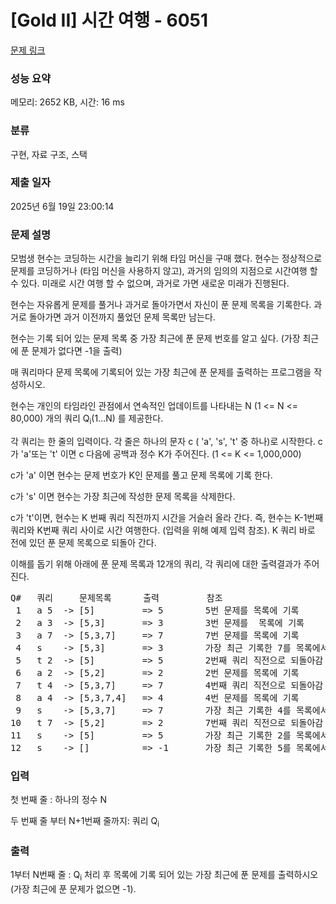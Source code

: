 # [Gold II] 시간 여행 - 6051 

[문제 링크](https://www.acmicpc.net/problem/6051) 

### 성능 요약

메모리: 2652 KB, 시간: 16 ms

### 분류

구현, 자료 구조, 스택

### 제출 일자

2025년 6월 19일 23:00:14

### 문제 설명

<p>모범생 현수는 코딩하는 시간을 늘리기 위해 타임 머신을 구매 했다. 현수는 정상적으로 문제를 코딩하거나 (타임 머신을 사용하지 않고), 과거의 임의의 지점으로 시간여행 할 수 있다.  미래로 시간 여행 할 수 없으며, 과거로 가면 새로운 미래가 진행된다.</p>

<p>현수는 자유롭게 문제를 풀거나 과거로 돌아가면서 자신이 푼 문제 목록을 기록한다. 과거로 돌아가면 과거 이전까지 풀었던 문제 목록만 남는다.</p>

<p>현수는  기록 되어 있는 문제 목록 중 가장 최근에 푼 문제 번호를 알고 싶다. (가장 최근에 푼 문제가 없다면 -1을 출력)</p>

<p>매 쿼리마다 문제 목록에 기록되어 있는 가장 최근에 푼 문제를 출력하는 프로그램을 작성하시오.</p>

<p>현수는 개인의 타임라인 관점에서 연속적인 업데이트를 나타내는  N (1 <= N <= 80,000) 개의 쿼리 Q<sub>i</sub>(1...N) 를 제공한다.</p>

<p>각 쿼리는 한 줄의 입력이다. 각 줄은 하나의 문자 c ( 'a', 's', 't' 중 하나)로 시작한다. c가 'a'또는 't' 이면 c 다음에 공백과 정수 K가 주어진다. (1 <= K <= 1,000,000)</p>

<p>c가 'a' 이면 현수는 문제 번호가 K인 문제를 풀고 문제 목록에 기록 한다.</p>

<p>c가 's' 이면 현수는 가장 최근에 작성한 문제 목록을 삭제한다.</p>

<p>c가 't'이면, 현수는 K 번째 쿼리 직전까지 시간을 거슬러 올라 간다. 즉, 현수는 K-1번째 쿼리와 K번째 쿼리 사이로 시간 여행한다. (입력을 위해 예제 입력 참조). K 쿼리  바로 전에 있던 푼 문제 목록으로 되돌아 간다.</p>

<p>이해를 돕기 위해 아래에 푼 문제 목록과 12개의 쿼리, 각 쿼리에 대한 출력결과가 주어진다.  </p>

<pre>Q#   쿼리     문제목록      출력         참조
 1   a 5  -> [5]         => 5        5번 문제를 목록에 기록
 2   a 3  -> [5,3]       => 3        3번 문제를  목록에 기록
 3   a 7  -> [5,3,7]     => 7        7번 문제를 목록에 기록
 4   s    -> [5,3]       => 3        가장 최근 기록한 7를 목록에서 삭제
 5   t 2  -> [5]         => 5        2번째 쿼리 직전으로 되돌아감
 6   a 2  -> [5,2]       => 2        2번 문제를 목록에 기록
 7   t 4  -> [5,3,7]     => 7        4번째 쿼리 직전으로 되돌아감
 8   a 4  -> [5,3,7,4]   => 4        4번 문제를 목록에 기록
 9   s    -> [5,3,7]     => 7        가장 최근 기록한 4를 목록에서 삭제
10   t 7  -> [5,2]       => 2        7번째 쿼리 직전으로 되돌아감
11   s    -> [5]         => 5        가장 최근 기록한 2를 목록에서 삭제
12   s    -> []          => -1       가장 최근 기록한 5를 목록에서 삭제</pre>

### 입력 

 <p>첫 번째 줄 : 하나의 정수 N</p>

<p>두 번째 줄 부터 N+1번째 줄까지: 쿼리 Q<sub>i</sub> </p>

### 출력 

 <p>1부터 N번째 줄 : Q<sub>i</sub> 처리 후 목록에 기록 되어 있는 가장 최근에 푼 문제를 출력하시오 (가장 최근에 푼 문제가 없으면 -1).</p>

